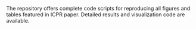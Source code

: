 The repository offers complete code scripts for reproducing all figures and tables featured in ICPR paper.
Detailed results and visualization code are available.
